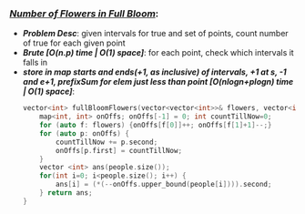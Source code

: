 ### ***[Number of Flowers in Full Bloom](https://leetcode.com/problems/number-of-flowers-in-full-bloom/)***: 
- ***Problem Desc***: given intervals for true and set of points, count number of true for each given point
- ***Brute [O(n.p) time | O(1) space]***: for each point, check which intervals it falls in
- ***store in map starts and ends(+1, as inclusive) of intervals, +1 at s, -1 and e+1, prefixSum for elem just less than point [O(nlogn+plogn) time | O(1) space]***: 
    ```cpp
    vector<int> fullBloomFlowers(vector<vector<int>>& flowers, vector<int>& people) {
        map<int, int> onOffs; onOffs[-1] = 0; int countTillNow=0;
        for (auto f: flowers) {onOffs[f[0]]++; onOffs[f[1]+1]--;}
        for (auto p: onOffs) {
            countTillNow += p.second;
            onOffs[p.first] = countTillNow;
        }
        vector <int> ans(people.size());
        for(int i=0; i<people.size(); i++) {
            ans[i] = (*(--onOffs.upper_bound(people[i]))).second;
        } return ans;
    }
    ```
